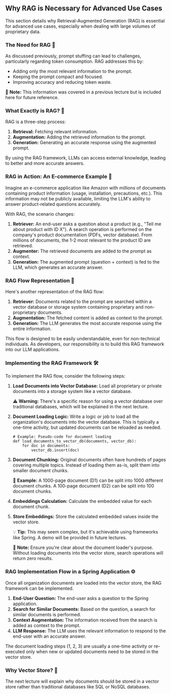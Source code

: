 ## Why RAG is Necessary for Advanced Use Cases

This section details why Retrieval-Augmented Generation (RAG) is essential for advanced use cases, especially when dealing with large volumes of proprietary data.

### The Need for RAG 🚀

As discussed previously, prompt stuffing can lead to challenges, particularly regarding token consumption. RAG addresses this by:

*   Adding only the most relevant information to the prompt.
*   Keeping the prompt compact and focused.
*   Improving accuracy and reducing token waste.

📝 **Note:** This information was covered in a previous lecture but is included here for future reference.

### What Exactly is RAG? 🤔

RAG is a three-step process:

1.  **Retrieval:** Fetching relevant information.
2.  **Augmentation:** Adding the retrieved information to the prompt.
3.  **Generation:** Generating an accurate response using the augmented prompt.

By using the RAG framework, LLMs can access external knowledge, leading to better and more accurate answers.

### RAG in Action: An E-commerce Example 🛒

Imagine an e-commerce application like Amazon with millions of documents containing product information (usage, installation, precautions, etc.). This information may not be publicly available, limiting the LLM's ability to answer product-related questions accurately.

With RAG, the scenario changes:

1.  **Retriever:** An end-user asks a question about a product (e.g., "Tell me about product with ID X"). A search operation is performed on the company's product documentation (PDFs, vector database). From millions of documents, the 1-2 most relevant to the product ID are retrieved.
2.  **Augmenter:** The retrieved documents are added to the prompt as context.
3.  **Generation:** The augmented prompt (question + context) is fed to the LLM, which generates an accurate answer.

### RAG Flow Representation 🌊

Here's another representation of the RAG flow:

1.  **Retriever:** Documents related to the prompt are searched within a vector database or storage system containing proprietary and non-proprietary documents.
2.  **Augmentation:** The fetched content is added as context to the prompt.
3.  **Generation:** The LLM generates the most accurate response using the entire information.

This flow is designed to be easily understandable, even for non-technical individuals. As developers, our responsibility is to build this RAG framework into our LLM applications.

### Implementing the RAG Framework 🛠️

To implement the RAG flow, consider the following steps:

1.  **Load Documents into Vector Database:** Load all proprietary or private documents into a storage system like a vector database.

    ⚠️ **Warning:** There's a specific reason for using a vector database over traditional databases, which will be explained in the next lecture.

2.  **Document Loading Logic:** Write a logic or job to load all the organization's documents into the vector database. This is typically a one-time activity, but updated documents can be reloaded as needed.

    ```
    # Example: Pseudo-code for document loading
    def load_documents_to_vector_db(documents, vector_db):
        for doc in documents:
            vector_db.insert(doc)
    ```

3.  **Document Chunking:** Original documents often have hundreds of pages covering multiple topics. Instead of loading them as-is, split them into smaller document chunks.

    📌 **Example:** A 1000-page document (D1) can be split into 1000 different document chunks. A 100-page document (D2) can be split into 100 document chunks.

4.  **Embeddings Calculation:** Calculate the embedded value for each document chunk.

5.  **Store Embeddings:** Store the calculated embedded values inside the vector store.

    💡 **Tip:** This may seem complex, but it's achievable using frameworks like Spring. A demo will be provided in future lectures.

    📝 **Note:** Ensure you're clear about the document loader's purpose. Without loading documents into the vector store, search operations will return zero results.

### RAG Implementation Flow in a Spring Application ⚙️

Once all organization documents are loaded into the vector store, the RAG framework can be implemented.

1.  **End-User Question:** The end-user asks a question to the Spring application.
2.  **Search for Similar Documents:** Based on the question, a search for similar documents is performed.
3.  **Context Augmentation:** The information received from the search is added as context to the prompt.
4.  **LLM Response:** The LLM uses the relevant information to respond to the end-user with an accurate answer.

The document loading steps (1, 2, 3) are usually a one-time activity or re-executed only when new or updated documents need to be stored in the vector store.

### Why Vector Store? 🤔

The next lecture will explain why documents should be stored in a vector store rather than traditional databases like SQL or NoSQL databases.
